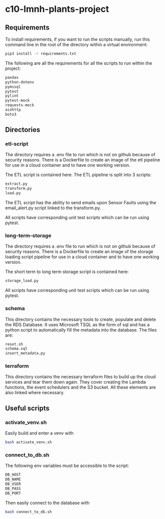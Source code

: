 # c10-lmnh-plants-project


## Requirements


To install requirements, if you want to run the scripts manually, run this command line in the root of the directory within a virtual environment:
```sh
pip3 install -r requirements.txt
```
The following are all the requirements for all the scripts to run within the project:
```sh
pandas
python-dotenv
pymssql
pytest
pylint
pytest-mock
requests-mock
aiohttp
boto3
```

## Directories

### etl-script


The directory requires a .env file to run which is not on github because of security reasons. There is a Dockerfile to create an image of the etl pipeline for use in a cloud container and to have one working version.

The ETL script is contained here. The ETL pipeline is split into 3 scripts:
```sh
extract.py
transform.py
load.py
```

The ETL script has the ability to send emails upon Sensor Faults using the email_alert.py script linked to the transform.py.

All scripts have corresponding unit test scripts which can be run using pytest. 


### long-term-storage

The directory requires a .env file to run which is not on github because of security reasons. There is a Dockerfile to create an image of the storage loading script pipeline for use in a cloud container and to have one working version.

The short term to long term storage script is contained here:
```sh
storage_load.py
```

All scripts have corresponding unit test scripts which can be run using pytest. 


### schema

This directory contains the necessary tools to create, populate and delete the RDS Database. It uses Microsoft TSQL as the form of sql and has a python script to automatically fill the metadata into the database. The files are:
```sh
reset.sh
schema.sql
insert_metadata.py
```

### terraform

This directory contains the necessary terraform files to build up the cloud services and tear them down again. They cover creating the Lambda functions, the event schedulers and the S3 bucket. All these elements are also linked where necessary.

## Useful scripts

### activate_venv.sh

Easily build and enter a venv with
```sh
bash activate_venv.sh
```

### connect_to_db.sh

The following env variables must be accessible to the script:
```sh
DB_HOST
DB_NAME
DB_USER
DB_PASS
DB_PORT
```

Then easily connect to the database with
```sh
bash connect_to_db.sh
```
